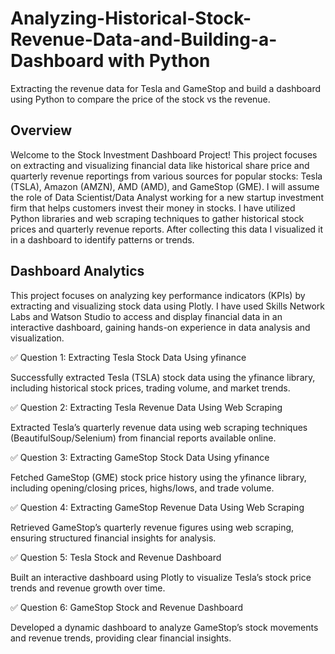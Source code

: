 # Analyzing-Historical-Stock-Revenue-Data-and-Building-a-Dashboard with Python
Extracting the revenue data for Tesla and GameStop and build a dashboard using Python to compare the price of the stock vs the revenue.

## Overview

Welcome to the Stock Investment Dashboard Project! This project focuses on extracting and visualizing financial data like historical share price and quarterly revenue reportings from various sources for popular stocks: Tesla (TSLA), Amazon (AMZN), AMD (AMD), and GameStop (GME). I will assume the role of Data Scientist/Data Analyst working for a new startup investment firm that helps customers invest their money in stocks. I have utilized Python libraries and web scraping techniques to gather historical stock prices and quarterly revenue reports. After collecting this data I visualized it in a dashboard to identify patterns or trends. 

## Dashboard Analytics

This project focuses on analyzing key performance indicators (KPIs) by extracting and visualizing stock data using Plotly. I have used Skills Network Labs and Watson Studio to access and display financial data in an interactive dashboard, gaining hands-on experience in data analysis and visualization.

✅ Question 1: Extracting Tesla Stock Data Using yfinance

Successfully extracted Tesla (TSLA) stock data using the yfinance library, including historical stock prices, trading volume, and market trends.

✅ Question 2: Extracting Tesla Revenue Data Using Web Scraping

Extracted Tesla’s quarterly revenue data using web scraping techniques (BeautifulSoup/Selenium) from financial reports available online.

✅ Question 3: Extracting GameStop Stock Data Using yfinance

Fetched GameStop (GME) stock price history using the yfinance library, including opening/closing prices, highs/lows, and trade volume.

✅ Question 4: Extracting GameStop Revenue Data Using Web Scraping

Retrieved GameStop’s quarterly revenue figures using web scraping, ensuring structured financial insights for analysis.

✅ Question 5: Tesla Stock and Revenue Dashboard

Built an interactive dashboard using Plotly to visualize Tesla’s stock price trends and revenue growth over time.

✅ Question 6: GameStop Stock and Revenue Dashboard

Developed a dynamic dashboard to analyze GameStop’s stock movements and revenue trends, providing clear financial insights.
